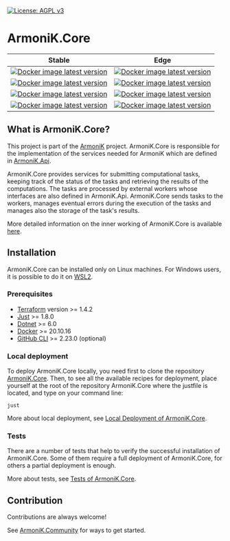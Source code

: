 [![License: AGPL v3](https://img.shields.io/badge/License-AGPL_v3-green.svg)](https://www.gnu.org/licenses/agpl-3.0)

# ArmoniK.Core

| Stable                                                                                                                                                                                                                                                       | Edge                                                                                                                                                                                                                                                       |
|--------------------------------------------------------------------------------------------------------------------------------------------------------------------------------------------------------------------------------------------------------------|------------------------------------------------------------------------------------------------------------------------------------------------------------------------------------------------------------------------------------------------------------|
| [![Docker image latest version](https://img.shields.io/docker/v/dockerhubaneo/armonik_pollingagent?color=fe5001&label=armonik_pollingagent&sort=semver)](https://hub.docker.com/r/dockerhubaneo/armonik_pollingagent)                                        | [![Docker image latest version](https://img.shields.io/docker/v/dockerhubaneo/armonik_pollingagent?color=fe5001&label=armonik_pollingagent&sort=date)](https://hub.docker.com/r/dockerhubaneo/armonik_pollingagent)                                        |
| [![Docker image latest version](https://img.shields.io/docker/v/dockerhubaneo/armonik_control_metrics?color=fe5001&label=armonik_control_metrics&sort=semver)](https://hub.docker.com/r/dockerhubaneo/armonik_control_metrics)                               | [![Docker image latest version](https://img.shields.io/docker/v/dockerhubaneo/armonik_control_metrics?color=fe5001&label=armonik_control_metrics&sort=date)](https://hub.docker.com/r/dockerhubaneo/armonik_control_metrics)                               |
| [![Docker image latest version](https://img.shields.io/docker/v/dockerhubaneo/armonik_control_partition_metrics?color=fe5001&label=armonik_control_partition_metrics&sort=semver)](https://hub.docker.com/r/dockerhubaneo/armonik_control_partition_metrics) | [![Docker image latest version](https://img.shields.io/docker/v/dockerhubaneo/armonik_control_partition_metrics?color=fe5001&label=armonik_control_partition_metrics&sort=date)](https://hub.docker.com/r/dockerhubaneo/armonik_control_partition_metrics) |
| [![Docker image latest version](https://img.shields.io/docker/v/dockerhubaneo/armonik_control?color=fe5001&label=armonik_control&sort=semver)](https://hub.docker.com/r/dockerhubaneo/armonik_control)                                                       | [![Docker image latest version](https://img.shields.io/docker/v/dockerhubaneo/armonik_control?color=fe5001&label=armonik_control&sort=date)](https://hub.docker.com/r/dockerhubaneo/armonik_control)                                                       |


 ## What is ArmoniK.Core?

This project is part of the [ArmoniK](https://github.com/aneoconsulting/ArmoniK) project. ArmoniK.Core is responsible for the implementation of the services needed for ArmoniK which are defined in [ArmoniK.Api](https://github.com/aneoconsulting/ArmoniK.Api).

ArmoniK.Core provides services for submitting computational tasks, keeping track of the status of the tasks and retrieving the results of the computations. The tasks are processed by external workers whose interfaces are also defined in ArmoniK.Api. ArmoniK.Core sends tasks to the workers, manages eventual errors during the execution of the tasks and manages also the storage of the task's results.

More detailed information on the inner working of ArmoniK.Core is available [here](https://aneoconsulting.github.io/ArmoniK.Core/).

## Installation

ArmoniK.Core can be installed only on Linux machines. For Windows users, it is possible to do it on [WSL2](https://learn.microsoft.com/en-us/windows/wsl/about).

### Prerequisites

- [Terraform](https://www.terraform.io/) version >= 1.4.2
- [Just](https://github.com/casey/just) >= 1.8.0
- [Dotnet](https://dotnet.microsoft.com/en-us/) >= 6.0
- [Docker](https://www.docker.com/) >= 20.10.16
- [GitHub CLI](https://cli.github.com/) >= 2.23.0 (optional)

### Local deployment

To deploy ArmoniK.Core locally, you need first to clone the repository [ArmoniK.Core](https://github.com/aneoconsulting/armonik.core). Then, to see all the available recipes for deployment, place yourself at the root of the repository ArmoniK.Core where the justfile is located, and type on your command line:

```shell
just
```

More about local deployment, see [Local Deployment of ArmoniK.Core](./.docs/content/0.installation/1.local-deployment.md).

### Tests

There are a number of tests that help to verify the successful installation of ArmoniK.Core. Some of them require a full deployment of ArmoniK.Core, for others a partial deployment is enough.

More about tests, see [Tests of ArmoniK.Core](./.docs/content/0.installation/2.tests.md).

## Contribution

Contributions are always welcome!

See [ArmoniK.Community](https://github.com/aneoconsulting/ArmoniK.Community) for ways to get started.
